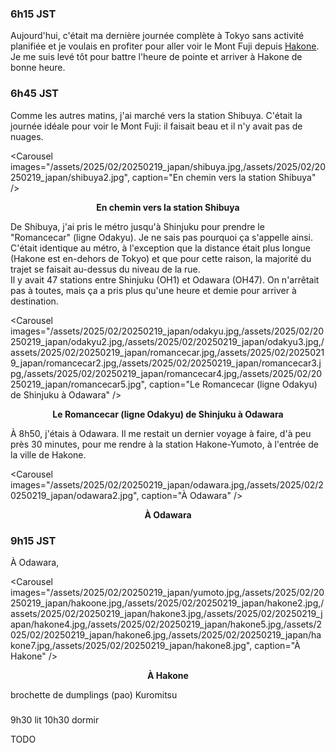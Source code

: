 ### 6h15 JST
Aujourd'hui, c'était ma dernière journée complète à Tokyo sans activité planifiée et je voulais en profiter pour aller voir le Mont Fuji depuis [Hakone](https://maps.app.goo.gl/VZqjG779v9adXJ6h8). Je me suis levé tôt pour battre l'heure de pointe et arriver à Hakone de bonne heure.

### 6h45 JST
Comme les autres matins, j'ai marché vers la station Shibuya. C'était la journée idéale pour voir le Mont Fuji: il faisait beau et il n'y avait pas de nuages.

<Carousel
    images="/assets/2025/02/20250219_japan/shibuya.jpg,/assets/2025/02/20250219_japan/shibuya2.jpg",
    caption="En chemin vers la station Shibuya"
/>
<p align="center"><b>En chemin vers la station Shibuya</b></p>

De Shibuya, j'ai pris le métro jusqu'à Shinjuku pour prendre le "Romancecar" (ligne Odakyu). Je ne sais pas pourquoi ça s'appelle ainsi. C'était identique au métro, à l'exception que la distance était plus longue (Hakone est en-dehors de Tokyo) et que pour cette raison, la majorité du trajet se faisait au-dessus du niveau de la rue.  
Il y avait 47 stations entre Shinjuku (OH1) et Odawara (OH47). On n'arrêtait pas à toutes, mais ça a pris plus qu'une heure et demie pour arriver à destination.

<Carousel
    images="/assets/2025/02/20250219_japan/odakyu.jpg,/assets/2025/02/20250219_japan/odakyu2.jpg,/assets/2025/02/20250219_japan/odakyu3.jpg,/assets/2025/02/20250219_japan/romancecar.jpg,/assets/2025/02/20250219_japan/romancecar2.jpg,/assets/2025/02/20250219_japan/romancecar3.jpg,/assets/2025/02/20250219_japan/romancecar4.jpg,/assets/2025/02/20250219_japan/romancecar5.jpg",
    caption="Le Romancecar (ligne Odakyu) de Shinjuku à Odawara"
/>
<p align="center"><b>Le Romancecar (ligne Odakyu) de Shinjuku à Odawara</b></p>

À 8h50, j'étais à Odawara. Il me restait un dernier voyage à faire, d'à peu près 30 minutes, pour me rendre à la station Hakone-Yumoto, à l'entrée de la ville de Hakone.

<Carousel
    images="/assets/2025/02/20250219_japan/odawara.jpg,/assets/2025/02/20250219_japan/odawara2.jpg",
    caption="À Odawara"
/>
<p align="center"><b>À Odawara</b></p>

### 9h15 JST
À Odawara, 

<Carousel
    images="/assets/2025/02/20250219_japan/yumoto.jpg,/assets/2025/02/20250219_japan/hakoone.jpg,/assets/2025/02/20250219_japan/hakone2.jpg,/assets/2025/02/20250219_japan/hakone3.jpg,/assets/2025/02/20250219_japan/hakone4.jpg,/assets/2025/02/20250219_japan/hakone5.jpg,/assets/2025/02/20250219_japan/hakone6.jpg,/assets/2025/02/20250219_japan/hakone7.jpg,/assets/2025/02/20250219_japan/hakone8.jpg",
    caption="À Hakone"
/>
<p align="center"><b>À Hakone</b></p>

brochette de dumplings (pao) Kuromitsu

### 

9h30 lit
10h30 dormir

TODO
